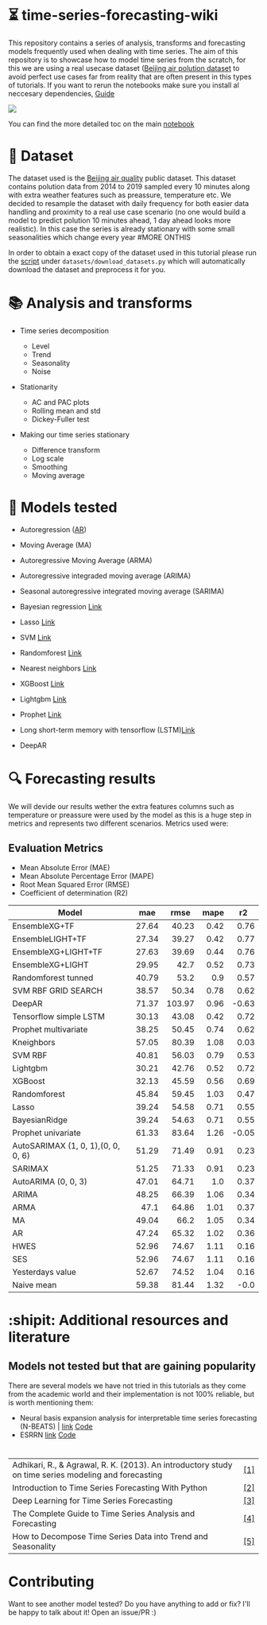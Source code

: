 # :hourglass_flowing_sand: time-series-forecasting-wiki
This repository contains a series of analysis, transforms and forecasting models frequently used when dealing with time series. The aim of this repository is to showcase how to model time series from the scratch, for this we are using a real usecase dataset ([Beijing air polution dataset](https://archive.ics.uci.edu/ml/datasets/Beijing+PM2.5+Data) to avoid perfect use cases far from reality that are often present in this types of tutorials. If you want to rerun the notebooks make sure you install al neccesary dependencies, [Guide](docs/setup.md)

<img src="results/beijing.jpg">


You can find the more detailed toc on the main [notebook](time-series-forecasting-tutorial.ipynb) 



# :open_file_folder: Dataset

The dataset used is the [Beijing air quality](https://archive.ics.uci.edu/ml/datasets/Beijing+PM2.5+Data) public dataset. This dataset contains polution data from 2014 to 2019 sampled every 10 minutes along with extra weather features such as preassure, temperature etc. We decided to resample the dataset with daily frequency for both easier data handling and proximity to a real use case scenario (no one would build a model to predict polution 10 minutes ahead, 1 day ahead looks more realistic). In this case the series is already stationary with some small seasonalities which change every year #MORE ONTHIS

In order to obtain a exact copy of the dataset used in this tutorial please run the [script](https://github.com/jiwidi/time-series-forecasting-wiki/blob/master/datasets/download_datasets.py) under `datasets/download_datasets.py` which will automatically download the dataset and preprocess it for you.

#  📚 Analysis and transforms

* Time series decomposition
  * Level
  * Trend
  * Seasonality 
  * Noise
  
* Stationarity
  * AC and PAC plots
  * Rolling mean and std
  * Dickey-Fuller test
  
* Making our time series stationary
  * Difference transform
  * Log scale
  * Smoothing
  * Moving average

# :triangular_ruler: Models tested

* Autoregression ([AR](https://www.statsmodels.org/stable/generated/statsmodels.tsa.ar_model.AR.html))
* Moving Average (MA)
* Autoregressive Moving Average (ARMA)
* Autoregressive integraded moving average (ARIMA)
* Seasonal autoregressive integrated moving average (SARIMA)
* Bayesian regression [Link](https://scikit-learn.org/stable/auto_examples/linear_model/plot_bayesian_ridge.html)
* Lasso [Link](https://scikit-learn.org/stable/modules/generated/sklearn.linear_model.Lasso.html)
* SVM [Link](https://scikit-learn.org/stable/modules/classes.html?highlight=svm#module-sklearn.svm)
* Randomforest [Link](https://scikit-learn.org/stable/modules/generated/sklearn.ensemble.RandomForestRegressor.html?highlight=randomforest#sklearn.ensemble.RandomForestRegressor)
* Nearest neighbors [Link](https://scikit-learn.org/stable/modules/neighbors.html)
* XGBoost [Link](https://xgboost.readthedocs.io/en/latest/)
* Lightgbm [Link](https://github.com/microsoft/LightGBM)
* Prophet [Link](https://facebook.github.io/prophet/docs/quick_start.html)
* Long short-term memory with tensorflow (LSTM)[Link](https://www.tensorflow.org/)

* DeepAR


# :mag: Forecasting results
We will devide our results wether the extra features columns such as temperature or preassure were used by the model as this is a huge step in metrics and represents two different scenarios. Metrics used were:

## Evaluation Metrics
* Mean Absolute Error (MAE) 
* Mean Absolute Percentage Error (MAPE)
* Root Mean Squared Error (RMSE)
* Coefficient of determination (R2)

<table class="table table-bordered table-hover table-condensed">
<thead><tr><th title="Field #1">Model</th>
<th title="Field #2">mae</th>
<th title="Field #3">rmse</th>
<th title="Field #4">mape</th>
<th title="Field #5">r2</th>
</tr></thead>
<tbody><tr>
<td>EnsembleXG+TF</td>
<td align="right">27.64</td>
<td align="right">40.23</td>
<td align="right">0.42</td>
<td align="right">0.76</td>
</tr>
<tr>
<td>EnsembleLIGHT+TF</td>
<td align="right">27.34</td>
<td align="right">39.27</td>
<td align="right">0.42</td>
<td align="right">0.77</td>
</tr>
<tr>
<td>EnsembleXG+LIGHT+TF</td>
<td align="right">27.63</td>
<td align="right">39.69</td>
<td align="right">0.44</td>
<td align="right">0.76</td>
</tr>
<tr>
<td>EnsembleXG+LIGHT</td>
<td align="right">29.95</td>
<td align="right">42.7</td>
<td align="right">0.52</td>
<td align="right">0.73</td>
</tr>
<tr>
<td>Randomforest tunned</td>
<td align="right">40.79</td>
<td align="right">53.2</td>
<td align="right">0.9</td>
<td align="right">0.57</td>
</tr>
<tr>
<td>SVM RBF GRID SEARCH</td>
<td align="right">38.57</td>
<td align="right">50.34</td>
<td align="right">0.78</td>
<td align="right">0.62</td>
</tr>
<tr>
<td>DeepAR</td>
<td align="right">71.37</td>
<td align="right">103.97</td>
<td align="right">0.96</td>
<td align="right">-0.63</td>
</tr>
<tr>
<td>Tensorflow simple LSTM</td>
<td align="right">30.13</td>
<td align="right">43.08</td>
<td align="right">0.42</td>
<td align="right">0.72</td>
</tr>
<tr>
<td>Prophet multivariate</td>
<td align="right">38.25</td>
<td align="right">50.45</td>
<td align="right">0.74</td>
<td align="right">0.62</td>
</tr>
<tr>
<td>Kneighbors</td>
<td align="right">57.05</td>
<td align="right">80.39</td>
<td align="right">1.08</td>
<td align="right">0.03</td>
</tr>
<tr>
<td>SVM RBF</td>
<td align="right">40.81</td>
<td align="right">56.03</td>
<td align="right">0.79</td>
<td align="right">0.53</td>
</tr>
<tr>
<td>Lightgbm</td>
<td align="right">30.21</td>
<td align="right">42.76</td>
<td align="right">0.52</td>
<td align="right">0.72</td>
</tr>
<tr>
<td>XGBoost</td>
<td align="right">32.13</td>
<td align="right">45.59</td>
<td align="right">0.56</td>
<td align="right">0.69</td>
</tr>
<tr>
<td>Randomforest</td>
<td align="right">45.84</td>
<td align="right">59.45</td>
<td align="right">1.03</td>
<td align="right">0.47</td>
</tr>
<tr>
<td>Lasso</td>
<td align="right">39.24</td>
<td align="right">54.58</td>
<td align="right">0.71</td>
<td align="right">0.55</td>
</tr>
<tr>
<td>BayesianRidge</td>
<td align="right">39.24</td>
<td align="right">54.63</td>
<td align="right">0.71</td>
<td align="right">0.55</td>
</tr>
<tr>
<td>Prophet univariate</td>
<td align="right">61.33</td>
<td align="right">83.64</td>
<td align="right">1.26</td>
<td align="right">-0.05</td>
</tr>
<tr>
<td>AutoSARIMAX (1, 0, 1),(0, 0, 0, 6)</td>
<td align="right">51.29</td>
<td align="right">71.49</td>
<td align="right">0.91</td>
<td align="right">0.23</td>
</tr>
<tr>
<td>SARIMAX</td>
<td align="right">51.25</td>
<td align="right">71.33</td>
<td align="right">0.91</td>
<td align="right">0.23</td>
</tr>
<tr>
<td>AutoARIMA (0, 0, 3)</td>
<td align="right">47.01</td>
<td align="right">64.71</td>
<td align="right">1.0</td>
<td align="right">0.37</td>
</tr>
<tr>
<td>ARIMA</td>
<td align="right">48.25</td>
<td align="right">66.39</td>
<td align="right">1.06</td>
<td align="right">0.34</td>
</tr>
<tr>
<td>ARMA</td>
<td align="right">47.1</td>
<td align="right">64.86</td>
<td align="right">1.01</td>
<td align="right">0.37</td>
</tr>
<tr>
<td>MA</td>
<td align="right">49.04</td>
<td align="right">66.2</td>
<td align="right">1.05</td>
<td align="right">0.34</td>
</tr>
<tr>
<td>AR</td>
<td align="right">47.24</td>
<td align="right">65.32</td>
<td align="right">1.02</td>
<td align="right">0.36</td>
</tr>
<tr>
<td>HWES</td>
<td align="right">52.96</td>
<td align="right">74.67</td>
<td align="right">1.11</td>
<td align="right">0.16</td>
</tr>
<tr>
<td>SES</td>
<td align="right">52.96</td>
<td align="right">74.67</td>
<td align="right">1.11</td>
<td align="right">0.16</td>
</tr>
<tr>
<td>Yesterdays value</td>
<td align="right">52.67</td>
<td align="right">74.52</td>
<td align="right">1.04</td>
<td align="right">0.16</td>
</tr>
<tr>
<td>Naive mean</td>
<td align="right">59.38</td>
<td align="right">81.44</td>
<td align="right">1.32</td>
<td align="right">-0.0</td>
</tr>
</tbody></table>

 

# :shipit: Additional resources and literature

## Models not tested but that are gaining popularity 
There are several models we have not tried in this tutorials as they come from the academic world and their implementation is not 100% reliable, but is worth mentioning them:

* Neural basis expansion analysis for interpretable time series forecasting (N-BEATS) | [link](https://arxiv.org/abs/1905.10437) [Code](https://github.com/philipperemy/n-beats)
* ESRRN [link](https://eng.uber.com/m4-forecasting-competition/)  [Code](https://github.com/damitkwr/ESRNN-GPU)


#
| | |
| - | - |
| Adhikari, R., & Agrawal, R. K. (2013). An introductory study on time series modeling and forecasting | [[1]](https://arxiv.org/ftp/arxiv/papers/1302/1302.6613.pdf)|
| Introduction to Time Series Forecasting With Python | [[2]](https://machinelearningmastery.com/introduction-to-time-series-forecasting-with-python/)|
| Deep Learning for Time Series Forecasting | [[3]](https://machinelearningmastery.com/deep-learning-for-time-series-forecasting/ )
| The Complete Guide to Time Series Analysis and Forecasting| [[4]](https://towardsdatascience.com/the-complete-guide-to-time-series-analysis-and-forecasting-70d476bfe775)| 
| How to Decompose Time Series Data into Trend and Seasonality| [[5]](https://machinelearningmastery.com/decompose-time-series-data-trend-seasonality/)


# Contributing
Want to see another model tested? Do you have anything to add or fix? I'll be happy to talk about it! Open an issue/PR :) 

